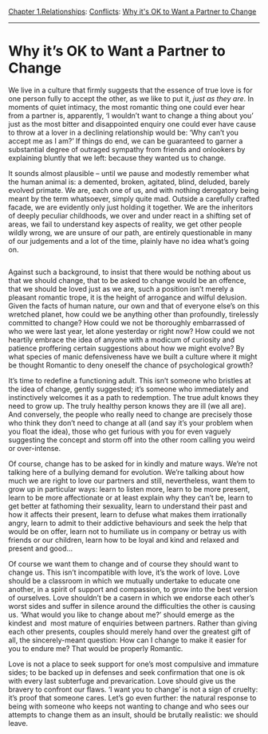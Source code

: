 [Chapter 1.Relationships](https://www.theschooloflife.com/thebookoflife/category/relationships/): [Conflicts](https://www.theschooloflife.com/thebookoflife/category/relationships/conflicts/): [Why it's OK to Want a Partner to Change](https://www.theschooloflife.com/thebookoflife/why-its-ok-to-want-a-partner-to-change/)

* * *

# Why it’s OK to Want a Partner to Change

We live in a culture that firmly suggests that the essence of true love is for one person fully to accept the other, as we like to put it, _just as they are_. In moments of quiet intimacy, the most romantic thing one could ever hear from a partner is, apparently, ‘I wouldn’t want to change a thing about you’ just as the most bitter and disappointed enquiry one could ever have cause to throw at a lover in a declining relationship would be: ‘Why can’t you accept me as I am?’ If things do end, we can be guaranteed to garner a substantial degree of outraged sympathy from friends and onlookers by explaining bluntly that we left: because they wanted us to change.

It sounds almost plausible – until we pause and modestly remember what the human animal is: a demented, broken, agitated, blind, deluded, barely evolved primate. We are, each one of us, and with nothing derogatory being meant by the term whatsoever, simply quite mad. Outside a carefully crafted facade, we are evidently only just holding it together. We are the inheritors of deeply peculiar childhoods, we over and under react in a shifting set of areas, we fail to understand key aspects of reality, we get other people wildly wrong, we are unsure of our path, are entirely questionable in many of our judgements and a lot of the time, plainly have no idea what’s going on.&nbsp;

<figure class="wp-block-image"><img src="https://www.theschooloflife.com/thebookoflife/wp-content/uploads/2019/10/magari-if_only-publicity_still-h_2019.jpg" alt="" class="wp-image-23680" srcset="https://www.theschooloflife.com/thebookoflife/wp-content/uploads/2019/10/magari-if_only-publicity_still-h_2019.jpg 928w, https://www.theschooloflife.com/thebookoflife/wp-content/uploads/2019/10/magari-if_only-publicity_still-h_2019-300x169.jpg 300w, https://www.theschooloflife.com/thebookoflife/wp-content/uploads/2019/10/magari-if_only-publicity_still-h_2019-768x433.jpg 768w" sizes="(max-width: 928px) 100vw, 928px"></figure>

Against such a background, to insist that there would be nothing about us that we should change, that to be asked to change would be an offence, that we should be loved just as we are, such a position isn’t merely a pleasant romantic trope, it is the height of arrogance and wilful delusion. Given the facts of human nature, our own and that of everyone else’s on this wretched planet, how could we be anything other than profoundly, tirelessly committed to change? How could we not be thoroughly embarrassed of who we were last year, let alone yesterday or right now? How could we not heartily embrace the idea of anyone with a modicum of curiosity and patience proffering certain suggestions about how we might evolve? By what species of manic defensiveness have we built a culture where it might be thought Romantic to deny oneself the chance of psychological growth?

It’s time to redefine a functioning adult. This isn’t someone who bristles at the idea of change, gently suggested; it’s someone who immediately and instinctively welcomes it as a path to redemption. The true adult knows they need to grow up. The truly healthy person knows they are ill (we all are). And conversely, the people who really need to change are precisely those who think they don’t need to change at all (and say it’s your problem when you float the idea), those who get furious with you for even vaguely suggesting the concept and storm off into the other room calling you weird or over-intense.&nbsp;

Of course, change has to be asked for in kindly and mature ways. We’re not talking here of a bullying demand for evolution. We’re talking about how much we are right to love our partners and still, nevertheless, want them to grow up in particular ways: learn to listen more, learn to be more present, learn to be more affectionate or at least explain why they can’t be, learn to get better at fathoming their sexuality, learn to understand their past and how it affects their present, learn to defuse what makes them irrationally angry, learn to admit to their addictive behaviours and seek the help that would be on offer, learn not to humiliate us in company or betray us with friends or our children, learn how to be loyal and kind and relaxed and present and good…

Of course we want them to change and of course they should want to change us. This isn’t incompatible with love, it’s the work of love. Love should be a classroom in which we mutually undertake to educate one another, in a spirit of support and compassion, to grow into the best version of ourselves. Love shouldn’t be a casern in which we endorse each other’s worst sides and suffer in silence around the difficulties the other is causing us. ‘What would you like to change about me?’ should emerge as the kindest and&nbsp; most mature of enquiries between partners. Rather than giving each other presents, couples should merely hand over the greatest gift of all, the sincerely-meant question: How can I change to make it easier for you to endure me? That would be properly Romantic.

Love is not a place to seek support for one’s most compulsive and immature sides; to be backed up in defenses and seek confirmation that one is ok with every last subterfuge and prevarication. Love should give us the bravery to confront our flaws. ‘I want you to change’ is not a sign of cruelty: it’s proof that someone cares. Let’s go even further: the natural response to being with someone who keeps not wanting to change and who sees our attempts to change them as an insult, should be brutally realistic: we should leave.
